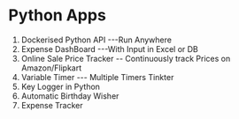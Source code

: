 # Python Apps

1. Dockerised Python API ---Run Anywhere
2. Expense DashBoard ---With Input in Excel or DB
3. Online Sale Price Tracker -- Continuously track Prices on Amazon/Flipkart
4. Variable Timer --- Multiple Timers Tinkter
5. Key Logger in Python
6. Automatic Birthday Wisher
7. Expense Tracker

